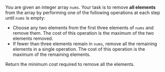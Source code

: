 You are given an integer array `nums`. Your task is to remove **all elements** from the array by performing one of the following operations at each step until `nums` is empty:

- Choose any two elements from the first three elements of `nums` and remove them. The cost of this operation is the maximum of the two elements removed.
- If fewer than three elements remain in `nums`, remove all the remaining elements in a single operation. The cost of this operation is the maximum of the remaining elements.

Return the minimum cost required to remove all the elements.